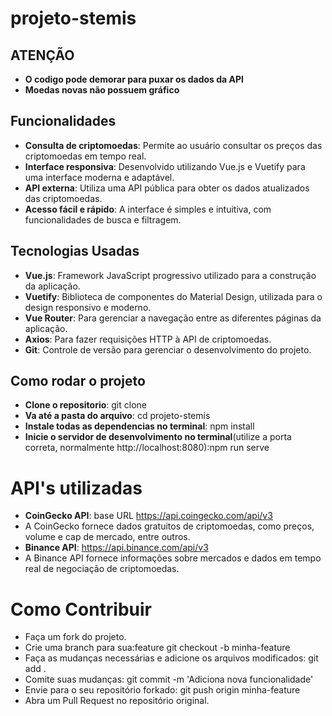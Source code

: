 # projeto-stemis

## ATENÇÃO

- **O codigo pode demorar para puxar os dados da API**
- **Moedas novas não possuem gráfico**

## Funcionalidades

- **Consulta de criptomoedas**: Permite ao usuário consultar os preços das criptomoedas em tempo real.
- **Interface responsiva**: Desenvolvido utilizando Vue.js e Vuetify para uma interface moderna e adaptável.
- **API externa**: Utiliza uma API pública para obter os dados atualizados das criptomoedas.
- **Acesso fácil e rápido**: A interface é simples e intuitiva, com funcionalidades de busca e filtragem.

## Tecnologias Usadas

- **Vue.js**: Framework JavaScript progressivo utilizado para a construção da aplicação.
- **Vuetify**: Biblioteca de componentes do Material Design, utilizada para o design responsivo e moderno.
- **Vue Router**: Para gerenciar a navegação entre as diferentes páginas da aplicação.
- **Axios**: Para fazer requisições HTTP à API de criptomoedas.
- **Git**: Controle de versão para gerenciar o desenvolvimento do projeto.

## Como rodar o projeto

- **Clone o repositorio**: git clone <url desse repositorio>
- **Va até a pasta do arquivo**: cd projeto-stemis
- **Instale todas as dependencias no terminal**: npm install
- **Inicie o servidor de desenvolvimento no terminal**(utilize a porta correta, normalmente http://localhost:8080):npm run serve

# API's utilizadas

- **CoinGecko API**: base URL https://api.coingecko.com/api/v3
- A CoinGecko fornece dados gratuitos de criptomoedas, como preços, volume e cap de mercado, entre outros.
- **Binance API**: https://api.binance.com/api/v3
- A Binance API fornece informações sobre mercados e dados em tempo real de negociação de criptomoedas.

# Como Contribuir

- Faça um fork do projeto.
- Crie uma branch para sua:feature git checkout -b minha-feature
- Faça as mudanças necessárias e adicione os arquivos modificados: git add .
- Comite suas mudanças: git commit -m 'Adiciona nova funcionalidade'
- Envie para o seu repositório forkado: git push origin minha-feature
- Abra um Pull Request no repositório original.
